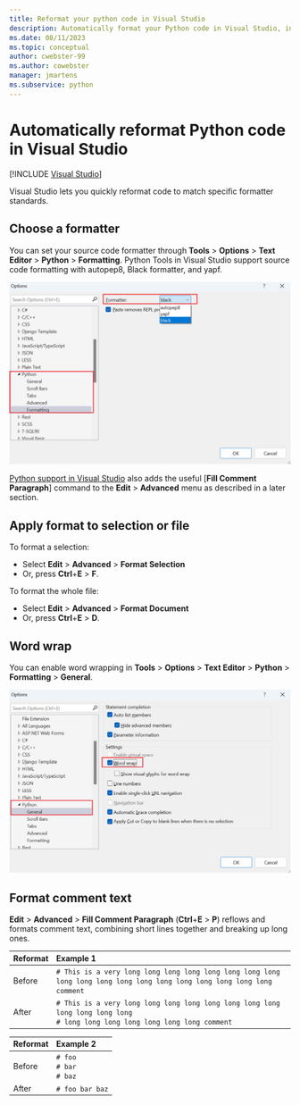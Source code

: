 ```yaml
---
title: Reformat your python code in Visual Studio
description: Automatically format your Python code in Visual Studio, including the code spacing, statements, long line wrapping, and code comments.
ms.date: 08/11/2023
ms.topic: conceptual
author: cwebster-99
ms.author: cowebster
manager: jmartens
ms.subservice: python
---
```


# Automatically reformat Python code in Visual Studio

[!INCLUDE [Visual Studio](~/includes/applies-to-version/vs-windows-only.md)]

Visual Studio lets you quickly reformat code to match specific formatter standards.

## Choose a formatter

You can set your source code formatter through **Tools** > **Options** > **Text Editor** > **Python** > **Formatting**. Python Tools in Visual Studio support source code formatting with autopep8, Black formatter, and yapf.

![Python formatting options in Visual Studio](media/options-editor-formatting.png)

[Python support in Visual Studio](installing-python-support-in-visual-studio.md) also adds the useful [**Fill Comment Paragraph**] command to the **Edit** > **Advanced** menu as described in a later section.

## Apply format to selection or file

To format a selection:

- Select **Edit** > **Advanced** > **Format Selection**
- Or, press **Ctrl**+**E** > **F**.

To format the whole file:

- Select **Edit** > **Advanced** > **Format Document**
- Or, press **Ctrl**+**E** > **D**.

## Word wrap

You can enable word wrapping in **Tools** > **Options** > **Text Editor** > **Python** > **Formatting** > **General**.

![Enable word wrap for Python](media/word-wrap-setting.png)

## Format comment text

**Edit** > **Advanced** > **Fill Comment Paragraph** (**Ctrl**+**E** > **P**) reflows and formats comment text, combining short lines together and breaking up long ones.

| Reformat | Example 1                                                                                                                         |
| :------- | :-------------------------------------------------------------------------------------------------------------------------------- |
| Before   | `# This is a very long long long long long long long long long long long long long long long long long long long comment`         |
| After    | `# This is a very long long long long long long long long long long long long`<br/>`# long long long long long long long comment` |

| Reformat | Example 2                       |
| :------- | :------------------------------ |
| Before   | `# foo`<br/>`# bar`<br/>`# baz` |
| After    | `# foo bar baz`                 |
